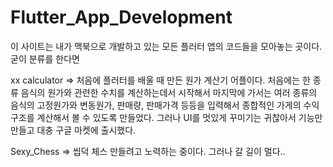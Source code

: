 # Flutter_App_Development

이 사이트는 내가 맥북으로 개발하고 있는 모든 플러터 앱의 코드들을 모아놓는 곳이다. 굳이 분류를 한다면 

xx calculator => 처음에 플러터를 배울 때 만든 원가 계산기 어플이다. 처음에는 한 종류 음식의 원가와 관련한 수치를 계산하는데서 시작해서 마지막에 가서는 여러 종류의 음식의 고정원가와 변동원가, 판매량, 판매가격 등등을 입력해서 종합적인 가게의 수익 구조를 계산해서 볼 수 있도록 만들었다. 그러나 UI를 멋있게 꾸미기는 귀찮아서 기능만 만들고 대충 구글 마켓에 출시했다.

Sexy_Chess => 씹덕 체스 만들려고 노력하는 중이다. 그러나 갈 길이 멀다..
